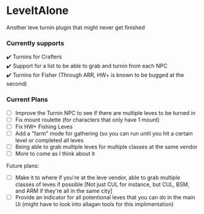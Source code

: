 # LeveItAlone
Another leve turnin plugin that might never get finished

### Currently supports
✔️ Turnins for Crafters  
✔️ Support for a list to be able to grab and turnin from each NPC  
✔️ Turnins for Fisher (Through ARR, HW+ is known to be bugged at the second)   

### Current Plans
- [ ] Improve the Turnin NPC to see if there are multiple leves to be turned in
- [ ] Fix mount roulette (for characters that only have 1 mount)
- [ ] Fix HW+ Fishing Leves
- [ ] Add a "farm" mode for gathering (so you can run until you hit a certain level or completed all leves
- [ ] Being able to grab multiple leves for multiple classes at the same vendor 
- [ ] More to come as I think about it

Future plans:
- [ ] Make it to where if you're at the leve vendor, able to grab multiple classes of leves if possible [Not just CUL for instance, but CUL, BSM, and ARM if they're all in the same city]
- [ ] Provide an indicator for all potentional leves that you can do in the main Ui (might have to look into allagan tools for this implimentation)
